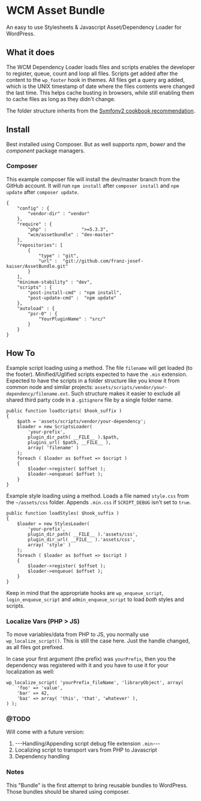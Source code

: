 # WCM Asset Bundle

An easy to use Stylesheets & Javascript Asset/Dependency Loader for WordPress.

## What it does

The WCM Dependency Loader loads files and scripts enables the developer to register, queue,
count and loop all files. Scripts get added after the content to the `wp_footer` hook in themes.
All files get a query arg added, which is the UNIX timestamp of date where the files
contents were changed the last time. This helps cache busting in browsers, while still
enabling them to cache files as long as they didn't change.

The folder structure inherits from the
[Symfony2 cookbook recommendation](http://symfony.com/doc/current/cookbook/bundles/best_practices.html).

## Install

Best installed using Composer. But as well supports *npm*, *bower* and the *component* package managers.

### Composer

This example composer file will install the dev/master branch from the GitHub account.
It will run `npm install` after `composer install` and `npm update` after `composer update`.

```
{
	"config" : {
		"vendor-dir" : "vendor"
	},
	"require" : {
		"php" :             ">=5.3.3",
		"wcm/assetbundle" : "dev-master"
	},
	"repositories": [
		{
			"type" : "git",
			"url" :  "git://github.com/franz-josef-kaiser/AssetBundle.git"
		}
	],
	"minimum-stability" : "dev",
	"scripts" : {
		"post-install-cmd" : "npm install",
		"post-update-cmd" :  "npm update"
	},
	"autoload" : {
		"psr-0" : {
			"YourPluginName" : "src/"
		}
	}
}
```

## How To

Example script loading using a method.
The file `filename` will get loaded (to the footer).
Minified/Uglified scripts expected to have the `.min` extension.
Expected to have the scripts in a folder structure like you know it from
common node and similar projects: `assets/scripts/vendor/your-dependency/filename.ext`.
Such structure makes it easier to exclude all shared third party code
in a `.gitignore` file by a single folder name.

```
public function loadScripts( $hook_suffix )
{
	$path = 'assets/scripts/vendor/your-dependency';
	$loader = new ScriptsLoader(
		'your-prefix',
		plugin_dir_path( __FILE__ ).$path,
		plugins_url( $path, __FILE__ ),
		array( 'filename' )
	);
	foreach ( $loader as $offset => $script )
	{
		$loader->register( $offset );
		$loader->enqueue( $offset );
	}
}
```

Example style loading using a method.
Loads a file named `style.css` from the `~/assets/css` folder.
Appends `.min.css` if `SCRIPT_DEBUG` isn't set to `true`.

```
public function loadStyles( $hook_suffix )
{
	$loader = new StylesLoader(
		'your-prefix',
		plugin_dir_path( __FILE__ ).'assets/css',
		plugin_dir_url( __FILE__ ).'assets/css',
		array( 'style' )
	);
	foreach ( $loader as $offset => $script )
	{
		$loader->register( $offset );
		$loader->enqueue( $offset );
	}
}
```

Keep in mind that the appropriate hooks are `wp_enqueue_script`, `login_enqueue_script`
and `admin_enqueue_script` to load *both* styles and scripts.

### Localize Vars (PHP > JS)

To move variables/data from PHP to JS, you normally use `wp_localize_script()`.
This is still the case here. Just the handle changed, as all files got prefixed.

In case your first argument (the prefix) was `yourPrefix`, then you the dependency
was registered with it and you have to use it for your localization as well:

```
wp_localize_script( 'yourPrefix_fileName', 'libraryObject', array(
	'foo' => 'value',
	'bar' => 42,
	'baz' => array( 'this', 'that', 'whatever' ),
) );
```

### @TODO

Will come with a future version:

 1. ---Handling/Appending script debug file extension `.min`---
 1. Localizing script to transport vars from PHP to Javascript
 1. Dependency handling

### Notes

This "Bundle" is the first attempt to bring reusable bundles to WordPress.
Those bundles should be shared using composer.